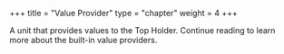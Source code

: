 +++
title = "Value Provider"
type = "chapter"
weight = 4
+++

A unit that provides values to the Top Holder. Continue reading to learn more about the built-in value providers.
